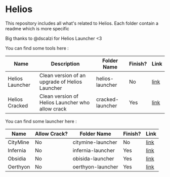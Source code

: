 # Helios

This repository includes all what's related to Helios. Each folder contain a readme which is more specific 

Big thanks to @dscalzi for Helios Launcher <3

You can find some tools here :

|Name|Description|Folder Name|Finish?|Link|
|---|---|---|---|---|
|Helios Launcher|Clean version of an upgrade of Helios Launcher|helios-launcher|No|[link](https://github.com/Superkooka/Helios/tree/master/Helios-Launcher)
|Helios Cracked|Clean version of Helios Launcher who allow crack|cracked-launcher|Yes|[link](https://github.com/Superkooka/Helios/tree/master/Cracked-Helios)

You can find some launcher here :

|Name|Allow Crack?|Folder Name|Finish?|Link|
|---|---|---|---|---|
|CityMine|No|citymine-launcher|No|[link](https://github.com/Superkooka/Helios/tree/master/Cracked-Helios)
|Infernia|No|infernia-launcher|Yes|[link](https://github.com/Superkooka/Helios/tree/master/Infernia-Launcher)
|Obsidia|No|obisida-launcher|Yes|[link](https://github.com/Superkooka/Helios/tree/master/Obsidia-Helios)
|Oerthyon|No|oerthyon-launcher|Yes|[link](https://github.com/Superkooka/Helios/tree/master/Oerthyon-Helios)
